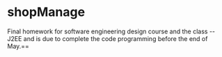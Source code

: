 # shopManage
Final homework for software engineering design course and the class --J2EE 
and is due to complete the code programming before the end of May.==

